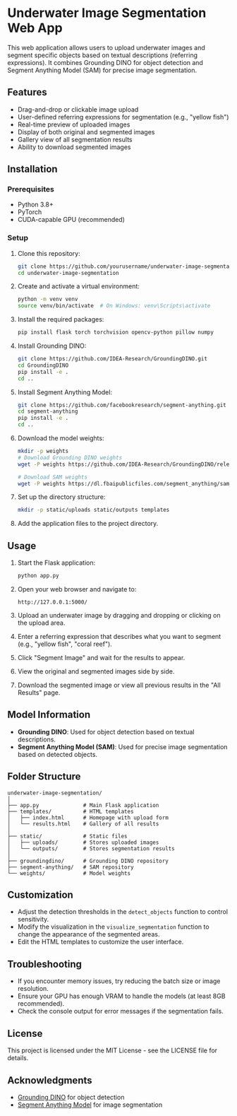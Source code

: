 # Underwater Image Segmentation Web App

This web application allows users to upload underwater images and segment specific objects based on textual descriptions (referring expressions). It combines Grounding DINO for object detection and Segment Anything Model (SAM) for precise image segmentation.

## Features

- Drag-and-drop or clickable image upload
- User-defined referring expressions for segmentation (e.g., "yellow fish")
- Real-time preview of uploaded images
- Display of both original and segmented images
- Gallery view of all segmentation results
- Ability to download segmented images

## Installation

### Prerequisites

- Python 3.8+
- PyTorch
- CUDA-capable GPU (recommended)

### Setup

1. Clone this repository:
   ```bash
   git clone https://github.com/yourusername/underwater-image-segmentation.git
   cd underwater-image-segmentation
   ```

2. Create and activate a virtual environment:
   ```bash
   python -m venv venv
   source venv/bin/activate  # On Windows: venv\Scripts\activate
   ```

3. Install the required packages:
   ```bash
   pip install flask torch torchvision opencv-python pillow numpy
   ```

4. Install Grounding DINO:
   ```bash
   git clone https://github.com/IDEA-Research/GroundingDINO.git
   cd GroundingDINO
   pip install -e .
   cd ..
   ```

5. Install Segment Anything Model:
   ```bash
   git clone https://github.com/facebookresearch/segment-anything.git
   cd segment-anything
   pip install -e .
   cd ..
   ```

6. Download the model weights:
   ```bash
   mkdir -p weights
   # Download Grounding DINO weights
   wget -P weights https://github.com/IDEA-Research/GroundingDINO/releases/download/v0.1.0-alpha/groundingdino_swint_ogc.pth
   
   # Download SAM weights
   wget -P weights https://dl.fbaipublicfiles.com/segment_anything/sam_vit_h_4b8939.pth
   ```

7. Set up the directory structure:
   ```bash
   mkdir -p static/uploads static/outputs templates
   ```

8. Add the application files to the project directory.

## Usage

1. Start the Flask application:
   ```bash
   python app.py
   ```

2. Open your web browser and navigate to:
   ```
   http://127.0.0.1:5000/
   ```

3. Upload an underwater image by dragging and dropping or clicking on the upload area.

4. Enter a referring expression that describes what you want to segment (e.g., "yellow fish", "coral reef").

5. Click "Segment Image" and wait for the results to appear.

6. View the original and segmented images side by side.

7. Download the segmented image or view all previous results in the "All Results" page.

## Model Information

- **Grounding DINO**: Used for object detection based on textual descriptions.
- **Segment Anything Model (SAM)**: Used for precise image segmentation based on detected objects.

## Folder Structure

```
underwater-image-segmentation/
│
├── app.py              # Main Flask application
├── templates/          # HTML templates
│   ├── index.html      # Homepage with upload form
│   └── results.html    # Gallery of all results
│
├── static/             # Static files
│   ├── uploads/        # Stores uploaded images
│   └── outputs/        # Stores segmentation results
│
├── groundingdino/      # Grounding DINO repository
├── segment-anything/   # SAM repository
└── weights/            # Model weights
```

## Customization

- Adjust the detection thresholds in the `detect_objects` function to control sensitivity.
- Modify the visualization in the `visualize_segmentation` function to change the appearance of the segmented areas.
- Edit the HTML templates to customize the user interface.

## Troubleshooting

- If you encounter memory issues, try reducing the batch size or image resolution.
- Ensure your GPU has enough VRAM to handle the models (at least 8GB recommended).
- Check the console output for error messages if the segmentation fails.

## License

This project is licensed under the MIT License - see the LICENSE file for details.

## Acknowledgments

- [Grounding DINO](https://github.com/IDEA-Research/GroundingDINO) for object detection
- [Segment Anything Model](https://github.com/facebookresearch/segment-anything) for image segmentation